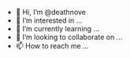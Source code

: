 - 👋 Hi, I’m @deathnove
- 👀 I’m interested in ...
- 🌱 I’m currently learning ...
- 💞️ I’m looking to collaborate on ...
- 📫 How to reach me ...

<!---
deathnove/deathnove is a ✨ special ✨ repository because its `README.md` (this file) appears on your GitHub profile.
You can click the Preview link to take a look at your changes.
--->
